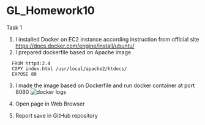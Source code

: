 # GL_Homework10

Task 1
1. I installed Docker on EC2 instance according instruction from official site https://docs.docker.com/engine/install/ubuntu/
2. I prepared dockerfile based on Apache image
```
  FROM httpd:2.4
  COPY index.html /usr/local/apache2/htdocs/
  EXPOSE 80
```
3. I made the image based on Dockerfile and run docker container at port 8080
![docker logs](https://user-images.githubusercontent.com/105345932/214928184-f10ad7af-e239-4bff-a61c-256343fa2786.png)



5. Open page in Web Browser
6. Report save in GitHub repository
